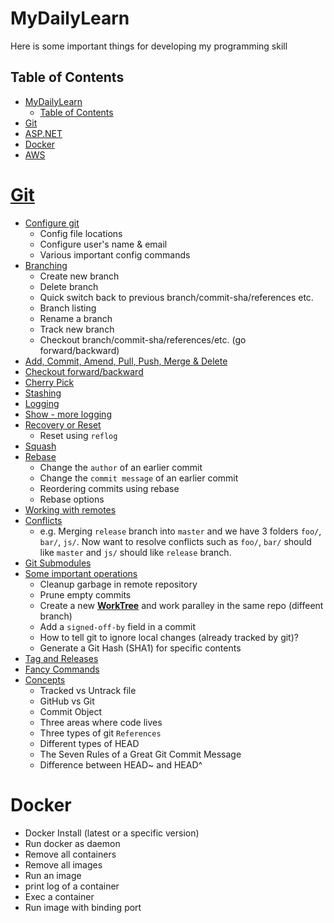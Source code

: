# MyDailyLearn

Here is some important things for developing my programming skill

## Table of Contents
- [MyDailyLearn](#mydailylearn)
  - [Table of Contents](#table-of-contents)
- [Git](#git)
- [ASP.NET](#ASP.NET)
- [Docker](#Docker)
- [AWS](#AWS)

# [Git](https://github.com/sajibcse68/MyDailyLearn/blob/master/git/git-cheatsheet.md)

- [Configure git](https://github.com/sajibcse68/MyDailyLearn/blob/master/git/git-cheatsheet.md#configure-git)
  - Config file locations
  - Configure user's name & email
  - Various important config commands
- [Branching](https://github.com/sajibcse68/MyDailyLearn/blob/git/git/git-cheatsheet.md#branching)
  - Create new branch
  - Delete branch
  - Quick switch back to previous branch/commit-sha/references etc.
  - Branch listing
  - Rename a branch
  - Track new branch
  - Checkout branch/commit-sha/references/etc. (go forward/backward)
- [Add, Commit, Amend, Pull, Push, Merge & Delete](https://github.com/sajibcse68/MyDailyLearn/blob/master/git/git-cheatsheet.md#add-commit-amend-pull-push-merge--delete)
- [Checkout forward/backward](https://github.com/sajibcse68/MyDailyLearn/blob/master/git/git-cheatsheet.md#add-commit-amend-pull-push-merge--delete)
- [Cherry Pick](https://github.com/sajibcse68/MyDailyLearn/blob/master/git/git-cheatsheet.md#add-commit-amend-pull-push-merge--delete)
- [Stashing](https://github.com/sajibcse68/MyDailyLearn/blob/master/git/git-cheatsheet.md#stashing)
- [Logging](https://github.com/sajibcse68/MyDailyLearn/blob/master/git/git-cheatsheet.md#logging)
- [Show - more logging](https://github.com/sajibcse68/MyDailyLearn/blob/master/git/git-cheatsheet.md#show-more-logging)
- [Recovery or Reset](https://github.com/sajibcse68/MyDailyLearn/blob/master/git/git-cheatsheet.md#recovery-or-reset)
  - Reset using `reflog`
- [Squash](https://github.com/sajibcse68/MyDailyLearn/blob/master/git/git-cheatsheet.md#squash)
- [Rebase](https://github.com/sajibcse68/MyDailyLearn/blob/master/git/git-cheatsheet.md#rebase)
  - Change the `author` of an earlier commit
  - Change the `commit message` of an earlier commit
  - Reordering commits using rebase
  - Rebase options
- [Working with remotes](https://github.com/sajibcse68/MyDailyLearn/blob/master/git/git-cheatsheet.md#working-with-remotes)
- [Conflicts](https://github.com/sajibcse68/MyDailyLearn/blob/master/git/git-cheatsheet.md#conflicts)
  - e.g. Merging `release` branch into `master` and we have 3 folders `foo/`, `bar/`, `js/`. Now want to resolve conflicts such as `foo/`, `bar/` should like `master` and `js/` should like `release` branch.
- [Git Submodules](https://github.com/sajibcse68/MyDailyLearn/blob/master/git/git-cheatsheet.md#submodules)
- [Some important operations](https://github.com/sajibcse68/MyDailyLearn/blob/master/git/git-cheatsheet.md#some-important-operations)
  - Cleanup garbage in remote repository
  - Prune empty commits
  - Create a new **[WorkTree](https://git-scm.com/docs/git-worktree#_synopsis)** and work paralley in the same repo (diffeent branch)
  - Add a `signed-off-by` field in a commit
  - How to tell git to ignore local changes (already tracked by git)?
  - Generate a Git Hash (SHA1) for specific contents
- [Tag and Releases](https://github.com/sajibcse68/MyDailyLearn/blob/master/git/git-cheatsheet.md#tags-and-releases)
- [Fancy Commands](https://github.com/sajibcse68/MyDailyLearn/blob/master/git/git-cheatsheet.md#fancy-commands)
- [Concepts](https://github.com/sajibcse68/MyDailyLearn/blob/master/git/git-cheatsheet.md#concepts)
  - Tracked vs Untrack file
  - GitHub vs Git
  - Commit Object
  - Three areas where code lives
  - Three types of git `References`
  - Different types of HEAD
  - The Seven Rules of a Great Git Commit Message
  - Difference between HEAD~ and HEAD^
  
# Docker

* Docker Install (latest or a specific version)
* Run docker as daemon
* Remove all containers
* Remove all images
* Run an image
* print log of a container
* Exec a container
* Run image with binding port

